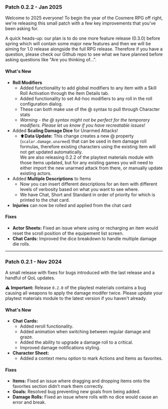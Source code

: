 ### Patch 0.2.2 - Jan 2025
Welcome to 2025 everyone! To begin the year of the Cosmere RPG off right, we're releasing this small patch with a few key improvements that you've been asking for.

A quick heads-up: our plan is to do one more feature release (0.3.0) before spring which will contain some major new features and then we will be aiming for 1.0 release alongside the full RPG release. Therefore if you have a question, please check our Github repo to see what we have planned before asking questions like "Are you thinking of...".

#### What's New
- **Roll Modifiers**
  - Added functionality to add global modifiers to any item with a Skill Roll Activation through the Item Details tab.
  - Added functionality to set Ad-hoc modifiers to any roll in the roll configuration dialog.
  - These can both make use of the @ syntax to pull through Character stats
  - *Warning - the @ syntax might not be perfect for the temporary modifiers. Please let us know if you have recreatable issues!*
- Added **Scaling Damage Dice** for Unarmed Attacks!
  - ⬆️**Data Update:** This change creates a new @ property (`scalar.damage.unarmed`) that can be used in item damage roll formulas, therefore existing characters using the existing item will not get updated automatically.<br />We are also releasing 0.2.2 of the playtest materials module with those items updated, but for any existing games you will need to either import the new unarmed attack from there, or manually update existing actors.
- Added **Multiple Descriptions** to Items
  - Now you can insert different descriptions for an item with different levels of verbosity based on what you want to see where.
  - We have Chat, Short and Standard in order of priority for which is printed to the chat card.
- **Injuries** can now be rolled and applied from the chat card

#### Fixes
- **Actor Sheets:** Fixed an issue where using or recharging an item would reset the scroll position of the equipement list screen.
- **Chat Cards:** Improved the dice breakdown to handle multiple damage die rolls.

----

### Patch 0.2.1 - Nov 2024
A small release with fixes for bugs introduced with the last release and a handful of QoL updates.  

⚠️ **Important:** Release `0.2.0` of the playtest materials contains a bug causing all weapons to apply the damage modifer twice. Please update your playtest materials module to the latest version if you haven't already.

#### What's New  
- **Chat Cards:**  
  - Added reroll functionality.  
  - Added animation when switching between regular damage and graze.  
  - Added the ability to upgrade a damage roll to a critical.  
  - Improved damage notifications styling.  
- **Character Sheet:**  
  - Added a context menu option to mark Actions and Items as favorites.  

#### Fixes  
- **Items:** Fixed an issue where dragging and dropping items onto the favorites section didn’t mark them correctly.  
- **Goals:** Resolved bug preventing new goals from being added.  
- **Damage Rolls:** Fixed an issue where rolls with no dice would cause an error and break. 